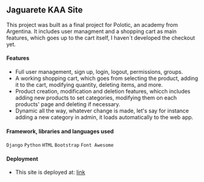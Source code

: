 ## Jaguarete KAA Site
This project was built as a final project for Polotic, an academy from Argentina. It includes user managment and a shopping cart as main features, which goes up to the cart itself, I haven´t developed the checkout yet. 

#### Features
- Full user management, sign up, login, logout, permissions, groups.
- A working shopping cart, which goes from selecting the product, adding it to the cart, modifying quantity, deleting items, and more.
- Product creation, modification and deletion features, whicch includes adding new products to set categories, modifying them on each products' page and deleting if necessary.
- Dynamic all the way, whatever change is made, let's say for instance adding a new category in admin, it loads automatically to the web app.

#### Framework, libraries and languages used
`Django` `Python` `HTML` `Bootstrap` `Font Awesome`

#### Deployment
- This site is deployed at: [link]()
